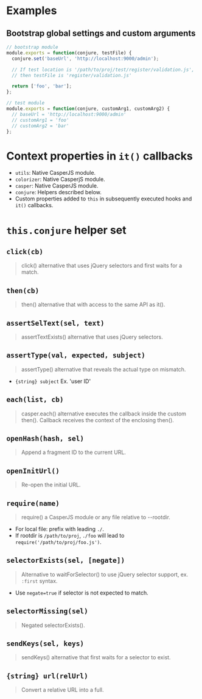 # Examples

## Bootstrap global settings and custom arguments

```js
// bootstrap module
module.exports = function(conjure, testFile) {
  conjure.set('baseUrl', 'http://localhost:9000/admin');

  // If test location is '/path/to/proj/test/register/validation.js',
  // then testFile is 'register/validation.js'

  return ['foo', 'bar'];
};

// test module
module.exports = function(conjure, customArg1, customArg2) {
  // baseUrl = 'http://localhost:9000/admin'
  // customArg1 = 'foo'
  // customArg2 = 'bar'
};

```

# Context properties in `it()` callbacks

* `utils`: Native CasperJS module.
* `colorizer`: Native CasperjS module.
* `casper`: Native CasperJS module.
* `conjure`: Helpers described below.
* Custom properties added to `this` in subsequently executed hooks and `it()` callbacks.

# `this.conjure` helper set

## `click(cb)`

> click() alternative that uses jQuery selectors and first waits for a match.

## `then(cb)`

> then() alternative that with access to the same API as it().

## `assertSelText(sel, text)`

> assertTextExists() alternative that uses jQuery selectors.

## `assertType(val, expected, subject)`

> assertType() alternative that reveals the actual type on mismatch.

* `{string} subject` Ex. 'user ID'

## `each(list, cb)`

> casper.each() alternative executes the callback inside the custom then().
> Callback receives the context of the enclosing then().

## `openHash(hash, sel)`

> Append a fragment ID to the current URL.

## `openInitUrl()`

> Re-open the initial URL.

## `require(name)`

> require() a CasperJS module or any file relative to --rootdir.

* For local file: prefix with leading `./`.
 * If rootdir is `/path/to/proj`, `./foo` will lead to `require('/path/to/proj/foo.js')`.

## `selectorExists(sel, [negate])`

> Alternative to waitForSelector() to use jQuery selector support, ex. `:first` syntax.

* Use `negate=true` if selector is not expected to match.

## `selectorMissing(sel)`

> Negated selectorExists().

## `sendKeys(sel, keys)`

> sendKeys() alternative that first waits for a selector to exist.

## `{string} url(relUrl)`

> Convert a relative URL into a full.
